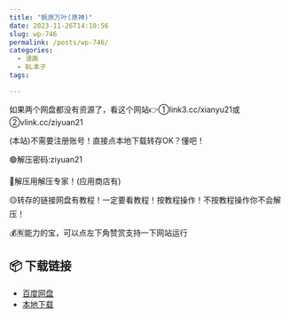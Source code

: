 ```yaml
---
title: "枫原万叶(原神)"
date: 2023-11-26T14:10:56
slug: wp-746
permalink: /posts/wp-746/
categories:
  - 漫画
  - BL本子
tags:

---
```


如果两个网盘都没有资源了，看这个网站👉①link3.cc/xianyu21或②vlink.cc/ziyuan21

(本站)不需要注册账号！直接点本地下载转存OK？懂吧！

🟢解压密码:ziyuan21

🔵解压用解压专家！(应用商店有)

🟡转存的链接网盘有教程！一定要看教程！按教程操作！不按教程操作你不会解压！

💰🈶能力的宝，可以点左下角赞赏支持一下网站运行

## 📦 下载链接
- [百度网盘](https://blziyuan21.com/pay-download/746?key=1e49665b3a&down_id=0)
- [本地下载](https://blziyuan21.com/pay-download/746?key=1e49665b3a&down_id=1)

